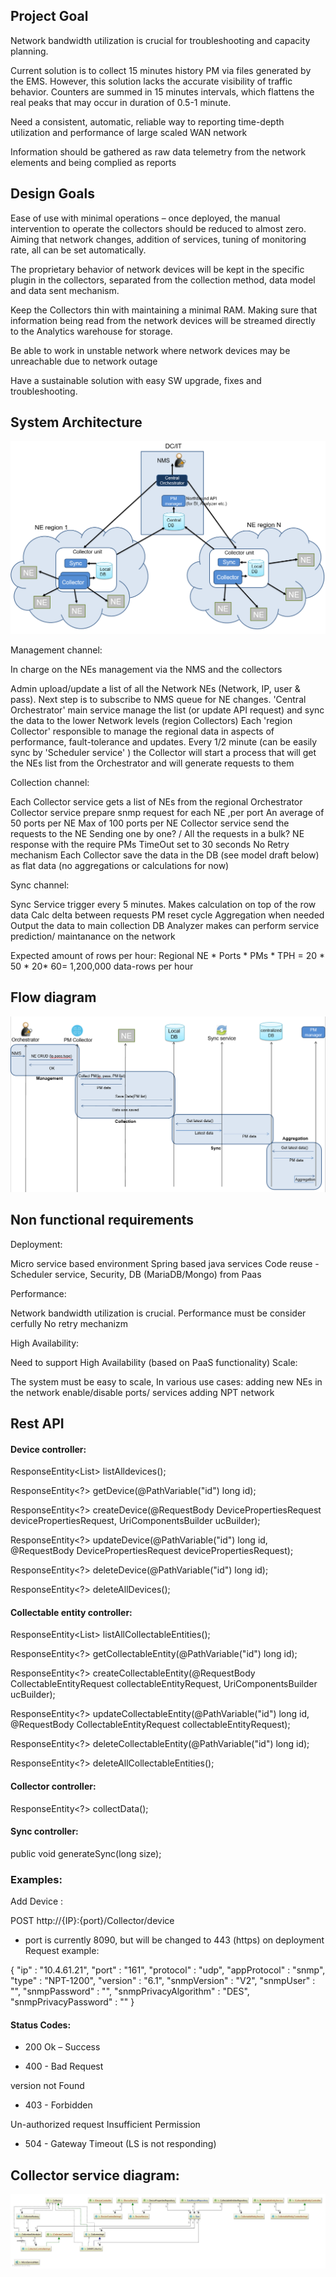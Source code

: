 
Project Goal
---
Network bandwidth utilization is crucial for troubleshooting and capacity planning.

Current solution is to collect 15 minutes history PM via files generated by the EMS. However, this solution lacks the accurate visibility of traffic behavior. Counters are summed in 15 minutes intervals, which flattens the real peaks that may occur in duration of 0.5-1 minute.

Need a consistent, automatic, reliable way to reporting time-depth utilization and performance of large scaled WAN network  

Information should be gathered as raw data telemetry from the network elements and being complied as reports



Design Goals
---
Ease of use with minimal operations – once deployed, the manual intervention to operate the collectors should be reduced to almost zero. Aiming that network changes, addition of services, tuning of monitoring rate, all can be set automatically.

The proprietary behavior of network devices will be kept in the specific plugin in the collectors, separated from the collection method, data model and data sent mechanism.

Keep the Collectors thin with maintaining a minimal RAM. Making sure that information being read from the network devices will be streamed directly to the Analytics warehouse for storage.

Be able to work in unstable network where network devices may be unreachable due to network outage

Have a sustainable solution with easy SW upgrade, fixes and troubleshooting.

System Architecture
---
![](/readme_img/design_1.png)

Management channel:

In charge on the NEs management via the NMS and the collectors

Admin upload/update a list of all the Network NEs (Network, IP, user & pass). Next step is to subscribe to NMS queue for NE changes.
'Central Orchestrator' main service manage the list (or update API request) and sync the data to the lower Network levels (region Collectors)
Each 'region Collector' responsible to manage the regional data in aspects of performance, fault-tolerance and updates.
Every 1/2 minute (can be easily sync by 'Scheduler service' ) the Collector will start a process that will get the NEs list from the Orchestrator and will generate requests to them


Collection channel:

Each Collector service gets a list of NEs from the regional Orchestrator
Collector service prepare snmp request for each NE ,per port
An average of 50 ports per NE
Max of 100 ports per NE
Collector service send the requests to the NE
Sending one by one? / All the requests in a bulk?
NE response with the require PMs
TimeOut set to 30 seconds
No Retry mechanism
Each Collector save the data in the DB (see model draft below) as flat data (no aggregations or calculations for now)


Sync channel:

Sync Service trigger every 5 minutes.
Makes calculation on top of the row data
Calc delta between requests
PM reset cycle
Aggregation when needed
Output the data to main collection DB
Analyzer makes can perform service prediction/ maintanance on the network


Expected amount of rows per hour:
Regional NE * Ports * PMs * TPH = 20 * 50 * 20* 60= 1,200,000 data-rows per hour


Flow diagram
---
![](/readme_img/flow-diagram.png)


Non functional requirements
---
Deployment:

Micro service based environment
Spring based java services
Code reuse - Scheduler service, Security, DB (MariaDB/Mongo) from Paas

Performance:

Network bandwidth utilization is crucial. Performance must be consider cerfully
No retry mechanizm

High Availability:

Need to support High Availability (based on PaaS functionality)
Scale:

The system must be easy to scale, In various use cases:
adding new NEs in the network
enable/disable ports/ services
adding NPT network


Rest API
---
#### Device controller:
ResponseEntity<List<DevicePropertiesRequest>> listAlldevices();

ResponseEntity<?> getDevice(@PathVariable("id") long id);

ResponseEntity<?> createDevice(@RequestBody DevicePropertiesRequest devicePropertiesRequest, UriComponentsBuilder ucBuilder);

ResponseEntity<?> updateDevice(@PathVariable("id") long id, @RequestBody DevicePropertiesRequest devicePropertiesRequest);

ResponseEntity<?> deleteDevice(@PathVariable("id") long id);

ResponseEntity<?> deleteAllDevices();


#### Collectable entity controller:

ResponseEntity<List<CollectableEntityRequest>> listAllCollectableEntities();

ResponseEntity<?> getCollectableEntity(@PathVariable("id") long id);

ResponseEntity<?> createCollectableEntity(@RequestBody CollectableEntityRequest collectableEntityRequest, UriComponentsBuilder ucBuilder);

ResponseEntity<?> updateCollectableEntity(@PathVariable("id") long id, @RequestBody CollectableEntityRequest collectableEntityRequest);

ResponseEntity<?> deleteCollectableEntity(@PathVariable("id") long id);

ResponseEntity<?> deleteAllCollectableEntities();




#### Collector controller:
ResponseEntity<?> collectData();




#### Sync controller:
public void generateSync(long size);




### Examples:

Add Device :

POST http://{IP}:{port}/Collector/device

* port is currently 8090, but will be changed to 443 (https) on deployment
Request example:

{
"ip" : "10.4.61.21",
"port" : "161",
"protocol" : "udp",
"appProtocol" : "snmp",
"type" : "NPT-1200",
"version" : "6.1",
"snmpVersion" : "V2",
"snmpUser" : "",
"snmpPassword" : "",
"snmpPrivacyAlgorithm" : "DES",
"snmpPrivacyPassword" : ""
}

#### Status Codes:

* 200 Ok – Success

* 400 - Bad Request

version not Found
* 403 - Forbidden

Un-authorized request
Insufficient Permission
* 504 - Gateway Timeout (LS is not responding)

Collector service diagram:
---
![](/readme_img/collector_service.jpg)
